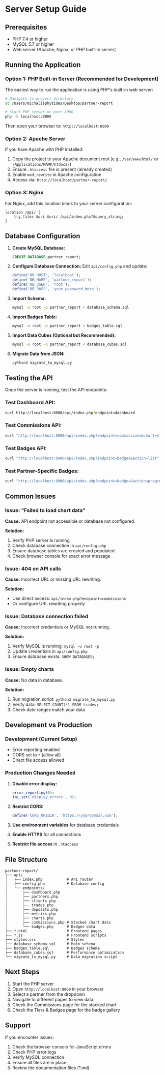 # Server Setup Guide

## Prerequisites

- PHP 7.4 or higher
- MySQL 5.7 or higher
- Web server (Apache, Nginx, or PHP built-in server)

## Running the Application

### Option 1: PHP Built-in Server (Recommended for Development)

The easiest way to run the application is using PHP's built-in web server:

```bash
# Navigate to project directory
cd /Users/michalisphytides/Desktop/partner-report

# Start PHP server on port 8000
php -S localhost:8000
```

Then open your browser to: `http://localhost:8000`

### Option 2: Apache Server

If you have Apache with PHP installed:

1. Copy the project to your Apache document root (e.g., `/var/www/html/` or `/Applications/MAMP/htdocs/`)
2. Ensure `.htaccess` file is present (already created)
3. Enable `mod_rewrite` in Apache configuration
4. Access via: `http://localhost/partner-report/`

### Option 3: Nginx

For Nginx, add this location block to your server configuration:

```nginx
location /api/ {
    try_files $uri $uri/ /api/index.php?$query_string;
}
```

## Database Configuration

1. **Create MySQL Database:**
   ```sql
   CREATE DATABASE partner_report;
   ```

2. **Configure Database Connection:**
   Edit `api/config.php` and update:
   ```php
   define('DB_HOST', 'localhost');
   define('DB_NAME', 'partner_report');
   define('DB_USER', 'root');
   define('DB_PASS', 'your_password_here');
   ```

3. **Import Schema:**
   ```bash
   mysql -u root -p partner_report < database_schema.sql
   ```

4. **Import Badges Table:**
   ```bash
   mysql -u root -p partner_report < badges_table.sql
   ```

5. **Import Data Cubes (Optional but Recommended):**
   ```bash
   mysql -u root -p partner_report < database_cubes.sql
   ```

6. **Migrate Data from JSON:**
   ```bash
   python3 migrate_to_mysql.py
   ```

## Testing the API

Once the server is running, test the API endpoints:

### Test Dashboard API:
```bash
curl http://localhost:8000/api/index.php?endpoint=dashboard
```

### Test Commissions API:
```bash
curl "http://localhost:8000/api/index.php?endpoint=commissions&chart=stacked&period_type=daily&limit=30"
```

### Test Badges API:
```bash
curl "http://localhost:8000/api/index.php?endpoint=badges&action=list"
```

### Test Partner-Specific Badges:
```bash
curl "http://localhost:8000/api/index.php?endpoint=badges&action=progress&partner_id=P-0001"
```

## Common Issues

### Issue: "Failed to load chart data"

**Cause:** API endpoint not accessible or database not configured.

**Solution:**
1. Verify PHP server is running
2. Check database connection in `api/config.php`
3. Ensure database tables are created and populated
4. Check browser console for exact error message

### Issue: 404 on API calls

**Cause:** Incorrect URL or missing URL rewriting.

**Solution:**
- Use direct access: `api/index.php?endpoint=commissions`
- Or configure URL rewriting properly

### Issue: Database connection failed

**Cause:** Incorrect credentials or MySQL not running.

**Solution:**
1. Verify MySQL is running: `mysql -u root -p`
2. Update credentials in `api/config.php`
3. Ensure database exists: `SHOW DATABASES;`

### Issue: Empty charts

**Cause:** No data in database.

**Solution:**
1. Run migration script: `python3 migrate_to_mysql.py`
2. Verify data: `SELECT COUNT(*) FROM trades;`
3. Check date ranges match your data

## Development vs Production

### Development (Current Setup)
- Error reporting enabled
- CORS set to `*` (allow all)
- Direct file access allowed

### Production Changes Needed
1. **Disable error display:**
   ```php
   error_reporting(0);
   ini_set('display_errors', 0);
   ```

2. **Restrict CORS:**
   ```php
   define('CORS_ORIGIN', 'https://yourdomain.com');
   ```

3. **Use environment variables** for database credentials
4. **Enable HTTPS** for all connections
5. **Restrict file access** in `.htaccess`

## File Structure

```
partner-report/
├── api/
│   ├── index.php           # API router
│   ├── config.php          # Database config
│   └── endpoints/
│       ├── dashboard.php
│       ├── partners.php
│       ├── clients.php
│       ├── trades.php
│       ├── deposits.php
│       ├── metrics.php
│       ├── charts.php
│       ├── commissions.php # Stacked chart data
│       └── badges.php      # Badges data
├── *.html                  # Frontend pages
├── *.js                    # Frontend scripts
├── styles.css              # Styles
├── database_schema.sql     # Main schema
├── badges_table.sql        # Badges schema
├── database_cubes.sql      # Performance optimization
└── migrate_to_mysql.py     # Data migration script
```

## Next Steps

1. Start the PHP server
2. Open `http://localhost:8000` in your browser
3. Select a partner from the dropdown
4. Navigate to different pages to view data
5. Check the Commissions page for the stacked chart
6. Check the Tiers & Badges page for the badge gallery

## Support

If you encounter issues:
1. Check the browser console for JavaScript errors
2. Check PHP error logs
3. Verify MySQL connection
4. Ensure all files are in place
5. Review the documentation files (*.md)

